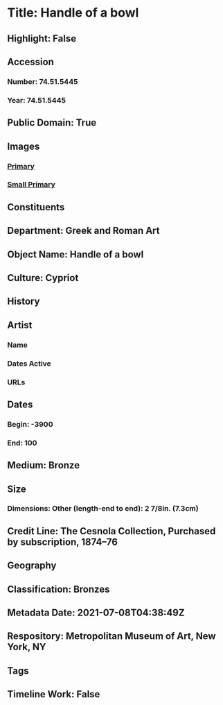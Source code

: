 # Title: Handle of a bowl
## Highlight: False
## Accession
### Number: 74.51.5445
### Year: 74.51.5445
## Public Domain: True
## Images
### [Primary](https://images.metmuseum.org/CRDImages/gr/original/DP2266.jpg)
### [Small Primary](https://images.metmuseum.org/CRDImages/gr/web-large/DP2266.jpg)
## Constituents
## Department: Greek and Roman Art
## Object Name: Handle of a bowl
## Culture: Cypriot
## History
## Artist
### Name
### Dates Active
### URLs
## Dates
### Begin: -3900
### End: 100
## Medium: Bronze
## Size
### Dimensions: Other (length-end to end): 2 7/8in. (7.3cm)
## Credit Line: The Cesnola Collection, Purchased by subscription, 1874–76
## Geography
## Classification: Bronzes
## Metadata Date: 2021-07-08T04:38:49Z
## Respository: Metropolitan Museum of Art, New York, NY
## Tags
## Timeline Work: False